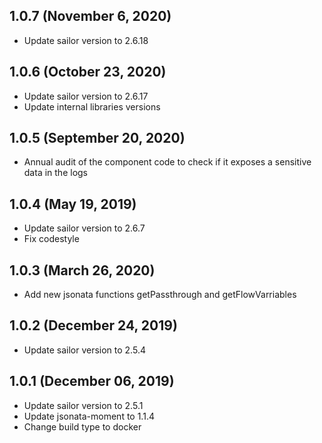 ## 1.0.7 (November 6, 2020)

* Update sailor version to 2.6.18

## 1.0.6 (October 23, 2020)

* Update sailor version to 2.6.17
* Update internal libraries versions

## 1.0.5 (September 20, 2020)

* Annual audit of the component code to check if it exposes a sensitive data in the logs

## 1.0.4 (May 19, 2019)

* Update sailor version to 2.6.7
* Fix codestyle

## 1.0.3 (March 26, 2020)

* Add new jsonata functions getPassthrough and getFlowVarriables

## 1.0.2 (December 24, 2019)

* Update sailor version to 2.5.4

## 1.0.1 (December 06, 2019)

* Update sailor version to 2.5.1
* Update jsonata-moment to 1.1.4
* Change build type to docker
